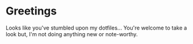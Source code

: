 # Greetings

Looks like you've stumbled upon my dotfiles...
You're welcome to take a look but, I'm not doing anything new or note-worthy.
